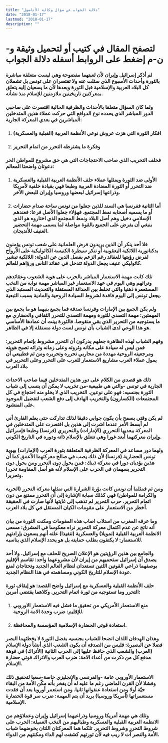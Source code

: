 ```yaml
---
title: "دلالة الجواب عن سؤال وكالة الأناضول"
date: "2018-01-17"
lastmod: "2018-01-17"
description: ""
---
```

# **لتصفح المقال في كتيب أو لتحميل وثيقة و-ن-م إضغط على الروابط أسفله** **دلالة الجواب**

### لم أذكر إسرائيل وإيران لأن لعبتهما مفضوحة وهي ليست متعلقة مباشرة بالثورة وأحداث الأسبوع الذي سئلت عنه ولا تقتصران على تونس بل تشملان كل البلاد العربية والإسلامية قبل الثورة وبعدها لأن ما يسعيان إليه يتعلق بمعركتين تاريخيتين ملازمتين للإسلام منذ نشأته.

### ولما كان السؤال متعلقا بالأحداث والظرفية الحالية اقتصرت على صاحبي الدور المباشر الذي يحدده نوع الدوافع التي حركت عملاء هذين المتدخلين المباشرين في بعدي المعركة الجارية:

1. ### افكار الثورة التي هزت عروش نوعي الأنظمة العربية (القبلية والعسكرية)
2. ### وفكرة ما يشترطه التحرر من اتمام التحرير

### فخلف التحريب الذي صاحب الاحتجاجات التي هي حق مشروع للمواطن الحر دعوتان واضحتا المعالم:

1. ### الأولى ضد الثورة ويمثلها عملاء حلف الأنظمة العربية القبلية والعسكرية ضد التحرر أو الثورة المضادة العربية وطبعا فهي بقيادة خلفية لأمريكا وذراعها إسرائيل لبعضها وروسيا وإيران للبعض الآخر.
2. ### أما الثانية ففرنسا هي السند للذين جعلوا من تونس ساحة صدام حضارات أو ما يسميه أصحابه نمط المجتمع. فهؤلاء جعلوا الأصل فرعا: فعندهم الإسلامي دخيل وهم أصل البلاد ونمط المجتمع الذي اختاروه هو الذي ينبغي أن يفرض على الجميع بالقوة مواصلة لما يسمى مهمة التحضير العنيف للأنديجان.

### فلا أحد ينكر أن الذين يريدون فرض العلمانية على شعب تونس يؤمنون بدكتاتورية اللائكية اليعقوبية أو تنكر سيطرة الكنيسة الكاثوليكية على الأرواح لفرض رؤيتها للعقائد رغم الزعم بفصل الدين عن الدولة: اللائكية تبشير كاثوليكي عنيف يجعل الدولة تتدخل في عقائد الناس ورؤاهم للعالم.

### تلك كانت مهمة الاستعمار المباشر بالحرب على هوية الشعوب وعقائدهم وتراثهم وهي اليوم في عهد الاستعمار غير المباشر مهمة نوابه من النخب المستعمرة ذهنيا والتي تخلط بين الحداثة المستقلة والتحديث المستبد الذي يجعل تونس إلى اليوم فاقدة لشروط السيادة الروحية والمادية بسبب التبعية.

### ولم يكن الجمع بين الإمارات وفرنسا صدفة فما يجمع بنيهما هو ما يجمع بين المهمتين: مهمة التصدي للثورة ومهمة التصدي للتحرر الثقافي والحضاري مع ما يستوجبه من التحرير الذي بقي منقوصا. فالثورة بينت أن عمادها الأساسي هو هذا الوعي لدى الشباب بأن تونس لست دولة مستقلة إلا في الظاهر.

### وفهم الشباب لهذه الظاهرة جعلهم يدركون أن التحرر مشروط بإتمام التحرير: فمن ليس له سيادة على مكانه وثروته وعلى زمانه وتراثه تصبح هويته ومرجعيته الروحية مهددة من محاربي تحرره وتحريره ومن ثم فطبيعي أن يمول عملاء العرب مشاريع الاستعمار للعرب على التحرر وعلى التحرير في بلاد العرب.

### ذلك هو قصدي من الكلام على دور هذين المتدخلين فيما صاحب الاحداث الجارية في تونس -والتي هي طبيعية-من تخريب لا يمكن أن ينسب إلى شباب الثورة بجنسيه: فهو على نوعين. التخريب الذي لا يخلو منه احتجاج في كل المجتمعات (الكسارون) والتخريب الهادف إلى دفع الشعب لتفضيل الموجود على المنشود.

### لم يكن وقتي يسمح بأن يكون جوابي دقيقا لذلك تداركت حتى يعلم القارئ أني لم أبسط الأمر عندما اشرت إلى هذين بل اقتصرت على المتدخلين في المعركة ببعديها التحرري (الإمارات) والتحريري (فرنسا) وطبعا فإسرائيل وإيران معركتهما أبعد غورا وهي تتعلق بالإسلام ذاته ودوره في التاريخ الكوني.

### ولهما دور مساعد في المعركة الظرفية المتعلقة بثورة العرب (الإمارات) بهوية تونس الحضارية (فرنسا) لأن ذلك يصب في صالح معركتهما الأعمق كما أن هذين يؤديان دورا في معركة ذينك: فمن يحول دون التحرر ومن يحول دون التحرير يسهمان في الحرب على الإسلام لأنه هو أصل المقاومة تحررا وتحريرا.

### ومن ثم فمثلما أن تونس كانت بؤرة الشرارة التي تمثلها معركة التحرر (الحرية والكرامة للمواطن) فهي كذلك سبابة الإشارة إلى أن التحرر ممتنع من دون اتمام التحرير. حرب التحرير لم تذهب إلى غايتها لأنها صارت في الحقيقة أخطر من الاستعمار على مقومات الكيان المستقل في كل بلاد العرب.

### وما عرفه المغرب من استلاب اصاب هذه المقومات ومكنت الثورة من بيان أنه ناتج عن عدم اكتمال معركة التحرير نراه معكوسا في المشرق: مسعى الانظمة العربية القبلية (تمويلا) والعسكرية (تنفيذا) علته أنهم يسعون بإرادتهم للاستعمار: لا يكتفون بطلب حمايته بل هو يحدد الإسلام الذي يناسبه.

### والجامع بين هذين الرؤيتين هو الإعلان الصريح للحلف مع إسرائيل. ولا أحد يصدق أن إسرائيل ستحميهم من إيران لأن مشروعهما واحد: تقاسم الإقليم بوصفهما ذراعي القوتين اللتين تستعدان لنظام العالم الجديد وتحتاجان لمنع عودة الإسلام للتاريخ الكوني ومساهمته في هذا النظام الجديد.

### حلف الأنظمة القبلية والعسكرية مع إسرائيل واضح القصد: هو إيقاف ثورة التحرر وما تستوجبه من ثورة اتمام التحرير. وكلاهما يقتضي أمرين:

1. ### منع الاستعمار الأمريكي من تحقيق ما فشل فيه الاستعمار الاوروبي للإقليم: ضرب وحدة الامة الروحية.
2. ### استعادة قوتي الحضارة الإسلامية المؤسسة والمحافظة.

### وهذان الهدفان اللذان اتضحا للشباب بجنسيه بفضل الثورة لا يخطئهما البصر فضلا عن البصيرة: فليس من الصدفة أن يكون الشعب الذي أنشأ دولة الإسلام (العرب) والشعب الذي حافظ عليها إلى الحرب الثانية (الأتراك) في فوهة مدفع كل من ذكرت من أعداء الامة: ضرب العرب والاتراك قوتي حضارة الإسلام.

### الاستعمار الأوروبي عامة -والفرنسي والإنجليزي خاصة-سعيا لتحقيق ذلك وفشلا لأن القرن الماضي رغم ما عليه له أن يفخر بأنه مكّن الأمة من البقاء حيّة أولا ومن استعادة عنفوانها ثانيا. ومن استعمر أوروبا بعد أن فقدت مستعمراتها (أمريكا وروسيا) يريد أن يتم المهمة: ضرب سر قوة الحضارة الإسلامية.

### وتلك هي مهمة أمريكا وروسيا وذراعيهما إسرائيل وإيران وعملاؤهم من الانظمة العربية القبلية والعسكرية وطباليهم من النخب العميلة: الحرب على شروط التحرر وشروط التحرير. تلكما هما المعركتان اللتان يخوضهما شباب الأمة والنصر آت لا ريب فيه لأن ثورتهم كشفت لهم الداء ومكنتهم من الدواء.

###